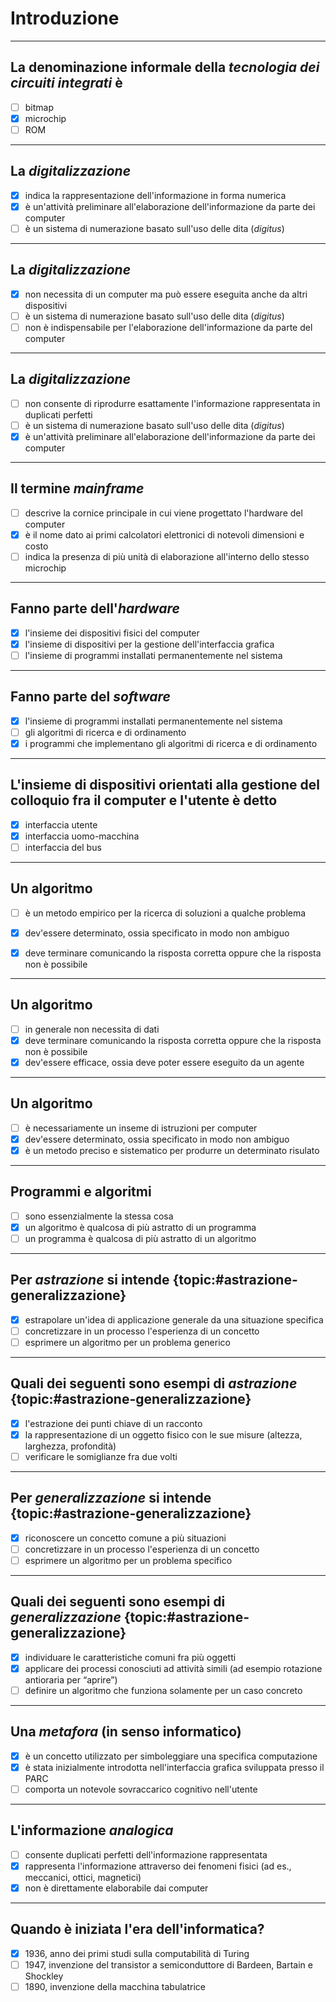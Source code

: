 # Introduzione

---

## La denominazione informale della *tecnologia dei circuiti integrati* è

- [ ] bitmap
- [x] microchip
- [ ] ROM

---

## La *digitalizzazione* 

- [x] indica la rappresentazione dell'informazione in forma numerica
- [x] è un'attività preliminare all'elaborazione dell'informazione da parte dei computer
- [ ] è un sistema di numerazione basato sull'uso delle dita (*digitus*)

---

## La *digitalizzazione* 

- [x] non necessita di un computer ma può essere eseguita anche da altri dispositivi
- [ ] è un sistema di numerazione basato sull'uso delle dita (*digitus*)
- [ ] non è indispensabile per l'elaborazione dell'informazione da parte del computer

---

## La *digitalizzazione* 

- [ ] non consente di riprodurre esattamente l'informazione rappresentata in duplicati perfetti
- [ ] è un sistema di numerazione basato sull'uso delle dita (*digitus*)
- [x] è un'attività preliminare all'elaborazione dell'informazione da parte dei computer

---

## Il termine *mainframe*

- [ ] descrive la cornice principale in cui viene progettato l'hardware del computer
- [x] è il nome dato ai primi calcolatori elettronici di notevoli dimensioni e costo
- [ ] indica la presenza di più unità di elaborazione all'interno dello stesso microchip

---

## Fanno parte dell'*hardware*

- [x] l'insieme dei dispositivi fisici del computer
- [x] l'insieme di dispositivi per la gestione dell'interfaccia grafica
- [ ] l'insieme di programmi installati permanentemente nel sistema

---

## Fanno parte del *software*

- [x] l'insieme di programmi installati permanentemente nel sistema
- [ ] gli algoritmi di ricerca e di ordinamento 
- [x] i programmi che implementano gli algoritmi di ricerca e di ordinamento

---

## L'insieme di dispositivi orientati alla gestione del colloquio fra il computer e l'utente è detto

- [x] interfaccia utente
- [x] interfaccia uomo-macchina
- [ ] interfaccia del bus

---

## Un algoritmo

- [ ] è un metodo empirico per la ricerca di soluzioni a qualche problema
- [x] dev'essere determinato, ossia specificato in modo non ambiguo
- [x] deve terminare comunicando la risposta corretta oppure che la risposta non è possibile


---

## Un algoritmo

- [ ] in generale non necessita di dati
- [x] deve terminare comunicando la risposta corretta oppure che la risposta non è possibile
- [x] dev'essere efficace, ossia deve poter essere eseguito da un agente

---

## Un algoritmo

- [ ] è necessariamente un inseme di istruzioni per computer
- [x] dev'essere determinato, ossia specificato in modo non ambiguo
- [x] è un metodo preciso e sistematico per produrre un determinato risulato

---

## Programmi e algoritmi

- [ ] sono essenzialmente la stessa cosa
- [x] un algoritmo è qualcosa di più astratto di un programma
- [ ] un programma è qualcosa di più astratto di un algoritmo

---

## Per *astrazione* si intende {topic:#astrazione-generalizzazione}

- [x] estrapolare un'idea di applicazione generale da una situazione specifica
- [ ] concretizzare in un processo l'esperienza di un concetto
- [ ] esprimere un algoritmo per un problema generico

---

## Quali dei seguenti sono esempi di *astrazione* {topic:#astrazione-generalizzazione}

- [x] l'estrazione dei punti chiave di un racconto
- [x] la rappresentazione di un oggetto fisico con le sue misure (altezza, larghezza, profondità)
- [ ] verificare le somiglianze fra due volti

---

## Per *generalizzazione* si intende {topic:#astrazione-generalizzazione}

- [x] riconoscere un concetto comune a più situazioni
- [ ] concretizzare in un processo l'esperienza di un concetto
- [ ] esprimere un algoritmo per un problema specifico

---

## Quali dei seguenti sono esempi di *generalizzazione* {topic:#astrazione-generalizzazione}

- [x] individuare le caratteristiche comuni fra più oggetti
- [x] applicare dei processi conosciuti ad attività simili (ad esempio rotazione antioraria per “aprire”)
- [ ] definire un algoritmo che funziona solamente per un caso concreto

---

## Una *metafora* (in senso informatico)

- [x] è un concetto utilizzato per simboleggiare una specifica computazione
- [x] è stata inizialmente introdotta nell'interfaccia grafica sviluppata presso il PARC
- [ ] comporta un notevole sovraccarico cognitivo nell'utente

---

## L'informazione *analogica*

- [ ] consente duplicati perfetti dell'informazione rappresentata
- [x] rappresenta l'informazione attraverso dei fenomeni fisici (ad es., meccanici, ottici, magnetici)
- [x] non è direttamente elaborabile dai computer

---

## Quando è iniziata l'era dell'informatica?

- [x] 1936, anno dei primi studi sulla computabilità di Turing
- [ ] 1947, invenzione del transistor a semiconduttore  di Bardeen, Bartain e Shockley
- [ ] 1890, invenzione della macchina tabulatrice